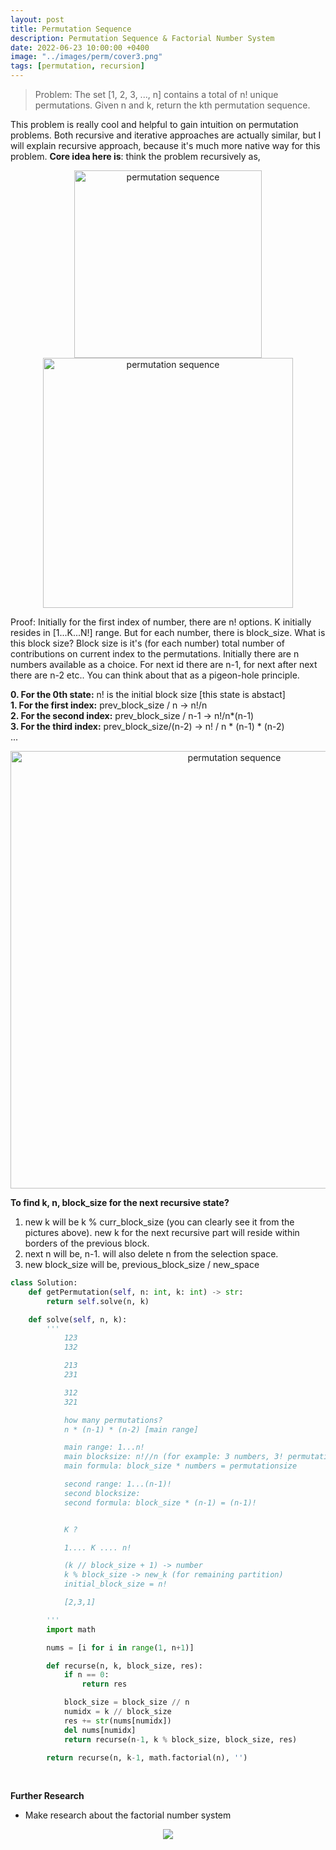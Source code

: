 ```yaml
---
layout: post
title: Permutation Sequence
description: Permutation Sequence & Factorial Number System
date: 2022-06-23 10:00:00 +0400
image: "../images/perm/cover3.png"
tags: [permutation, recursion]
---
```


> Problem: The set [1, 2, 3, ..., n] contains a total of n! unique permutations. Given n and k, return the kth permutation sequence.

This problem is really cool and helpful to gain intuition on permutation problems.
Both recursive and iterative approaches are actually similar, but I will explain recursive approach, because it's much more native way for this problem.
**Core idea here is**: think the problem recursively as,

<p align="center">
<img align="center" width="300" src="https://assets.leetcode.com/users/images/d348f993-4745-4e74-9d18-d92310a9eff5_1655981576.235183.png" alt="permutation sequence">
<img align="center"  width="400" height="400" src="https://assets.leetcode.com/users/images/3243d922-7791-45c3-8376-5d2e74e9ebce_1655981374.6659791.png" alt="permutation sequence">
</p>
Proof: Initially for the first index of number, there are n! options. K initially resides in [1...K...N!] range. But for each number, there is block_size. What is this block size? Block size is it's (for each number) total number of contributions on current index to the permutations.
Initially there are n numbers available as a choice. For next id there are n-1, for next after next there are n-2 etc.. You can think about that as a pigeon-hole principle. <br/>

**0. For the 0th state:** n! is the initial block size [this state is abstact]<br/>
**1. For the first index:** prev_block_size / n -> n!/n<br/>
**2. For the second index:** prev_block_size / n-1 -> n!/n*(n-1)<br/>
**3. For the third index:** prev_block_size/(n-2) -> n! / n * (n-1) \* (n-2)<br/>
...

<p align="center">
<img align="center"  width="700" src="https://assets.leetcode.com/users/images/7dc60874-f93d-4ead-8269-d25d85242c81_1655981703.6124957.png" alt="permutation sequence">
</p>

**To find k, n, block_size for the next recursive state?**

1. new k will be k % curr_block_size (you can clearly see it from the pictures above). new k for the next recursive part will reside within borders of the previous block.
2. next n will be, n-1. will also delete n from the selection space.
3. new block_size will be, previous_block_size / new_space

```python
class Solution:
    def getPermutation(self, n: int, k: int) -> str:
        return self.solve(n, k)

    def solve(self, n, k):
        '''
            123
            132

            213
            231

            312
            321

            how many permutations?
            n * (n-1) * (n-2) [main range]

            main range: 1...n!
            main blocksize: n!//n (for example: 3 numbers, 3! permutations, 3!//3 block size)
            main formula: block_size * numbers = permutationsize

            second range: 1...(n-1)!
            second blocksize:
            second formula: block_size * (n-1) = (n-1)!


            K ?

            1.... K .... n!

            (k // block_size + 1) -> number
            k % block_size -> new_k (for remaining partition)
            initial_block_size = n!

            [2,3,1]

        '''
        import math

        nums = [i for i in range(1, n+1)]

        def recurse(n, k, block_size, res):
            if n == 0:
                return res

            block_size = block_size // n
            numidx = k // block_size
            res += str(nums[numidx])
            del nums[numidx]
            return recurse(n-1, k % block_size, block_size, res)

        return recurse(n, k-1, math.factorial(n), '')
```

<br/>

**Further Research**

- Make research about the factorial number system
<p align="center">
<img align="center" src="https://leetcode.com/problems/permutation-sequence/Figures/60/index.png">
</p>
